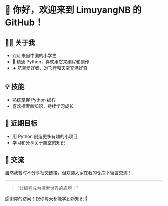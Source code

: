 # 👋 你好，欢迎来到 LimuyangNB 的 GitHub！

## 🧑‍💻 关于我
- 🇨🇳 来自中国的小学生
- 🐍 精通 Python，喜欢用它来编程和创作
- ✈️ 航空爱好者，对飞行和天空充满好奇

## 💡 技能
- 熟练掌握 Python 编程
- 喜欢探索新知识，持续学习成长

## 🎯 近期目标
- 用 Python 创造更多有趣的小项目
- 学习和分享关于航空的知识

## 🤝 交流
虽然我暂时不分享社交链接，但欢迎大家在我的仓库下留言交流！

---

> “让编程成为探索世界的翅膀！”  

感谢你的访问！祝你每天都能学到新知识 🚀
